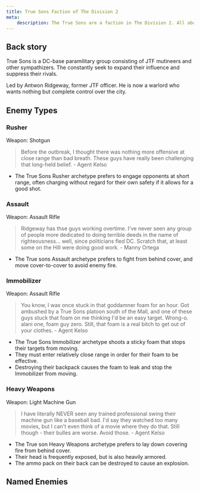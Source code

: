 ```yaml
---
title: True Sons Faction of The Division 2
meta:
    description: The True Sons are a faction in The Division 2. All about the types of True Sons enemies you can encounter you can find here.
---
```


## Back story

True Sons is a DC-base paramilitary group consisting of JTF mutineers and other sympathizers. The constantly seek to expand their influence and suppress their rivals.

Led by Antwon Ridgeway,  former JTF officer. He is now a warlord who wants nothing but complete control over the city.

## Enemy Types

### Rusher

Weapon: Shotgun

> Before the outbreak, I thought there was nothing more offensive at close range than bad breath. These guys have really been challenging that long-held belief. - Agent Kelso

- The True Sons Rusher archetype prefers to engage opponents at short range, often charging without regard for their own safety if it allows for a good shot.

### Assault

Weapon: Assault Rifle

> Ridgeway has thse guys working overtime. I've never seen any group of people more dedicated to doing terrible deeds in the name of righteousness... well, since politicians fled DC. Scratch that, at least some on the Hill were doing good work. - Manny Ortega

* The True sons Assault archetype prefers to fight from behind cover, and move cover-to-cover to avoid enemy fire.

### Immobilizer

Weapon: Assault Rifle

> You know, I was once stuck in that goddamner foam for an hour. Got ambushed by a True Sons platoon south of the Mall, and one of these guys stuck that foam on me thinking I'd be an easy target. Wrong-o. alani one, foam guy zero. Still, that foam is a real bitch to get out of your clothes. - Agent Kelso

- The True Sons Immobilizer archetype shoots a sticky foam that stops their targets from moving.
- They must enter relatively close range in order for their foam to be effective.
- Destroying their backpack causes the foam to leak and stop the Immobilizer from moving.

### Heavy Weapons

Weapon: Light Machine Gun

> I have literally NEVER seen any trained professional swing their machine gun like a baseball bad. I'd say they watched too many movies, but I can't even think of a movie where they do that. Still though - their bulles are worse. Avoid those. - Agent Kelso

- The True son Heavy Weapons archetype prefers to lay down covering fire from behind cover.
- Their head is frequently exposed, but is also heavily armored.
- The ammo pack on their back can be destroyed to cause an explosion.

## Named Enemies

